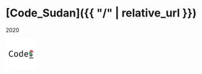 # [Code_Sudan]({{ "/" | relative_url }})

2020
<p align="left">
  <img src="images/icon1.png" width="80" title="hover text">
</p>
